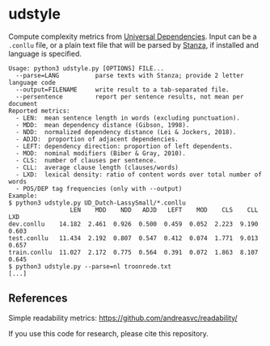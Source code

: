 # udstyle

Compute complexity metrics from [Universal Dependencies](https://universaldependencies.org/).
Input can be a `.conllu` file, or a plain text file that will be parsed by [Stanza](https://stanfordnlp.github.io/stanza/), if installed and language is specified.
```
Usage: python3 udstyle.py [OPTIONS] FILE...
  --parse=LANG          parse texts with Stanza; provide 2 letter language code
  --output=FILENAME     write result to a tab-separated file.
  --persentence         report per sentence results, not mean per document
Reported metrics:
  - LEN:  mean sentence length in words (excluding punctuation).
  - MDD:  mean dependency distance (Gibson, 1998).
  - NDD:  normalized dependency distance (Lei & Jockers, 2018).
  - ADJD:  proportion of adjacent dependencies.
  - LEFT: dependency direction: proportion of left dependents.
  - MOD:  nominal modifiers (Biber & Gray, 2010).
  - CLS:  number of clauses per sentence.
  - CLL:  average clause length (clauses/words)
  - LXD:  lexical density: ratio of content words over total number of words
  - POS/DEP tag frequencies (only with --output)
Example:
$ python3 udstyle.py UD_Dutch-LassySmall/*.conllu
                 LEN    MDD    NDD   ADJD   LEFT    MOD    CLS    CLL    LXD
dev.conllu    14.182  2.461  0.926  0.500  0.459  0.052  2.223  9.190  0.603
test.conllu   11.434  2.192  0.807  0.547  0.412  0.074  1.771  9.013  0.657
train.conllu  11.027  2.172  0.775  0.564  0.391  0.072  1.863  8.107  0.645
$ python3 udstyle.py --parse=nl troonrede.txt
[...]
```

## References

Simple readability metrics: https://github.com/andreasvc/readability/

If you use this code for research, please cite this repository.
